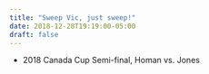 ```yaml
---
title: "Sweep Vic, just sweep!"
date: 2018-12-28T19:19:00-05:00
draft: false
---
```

- 2018 Canada Cup Semi-final, Homan vs. Jones